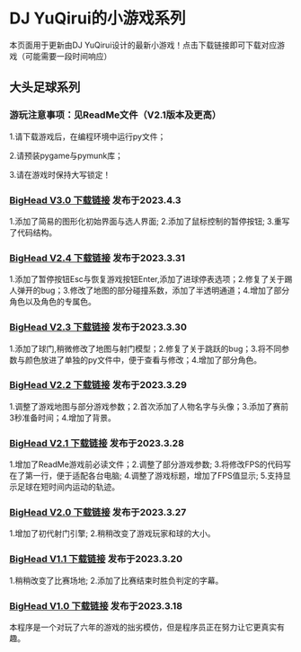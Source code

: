 # DJ YuQirui的小游戏系列


本页面用于更新由DJ YuQirui设计的最新小游戏！点击下载链接即可下载对应游戏（可能需要一段时间响应）

## 大头足球系列


### 游玩注意事项：见ReadMe文件（V2.1版本及更高）

1.请下载游戏后，在编程环境中运行py文件；

2.请预装pygame与pymunk库；

3.请在游戏时保持大写锁定！


### [BigHead V3.0 下载链接](https://pkubaogu.github.io/game.io/BigHeadV3.0.rar) 发布于2023.4.3


1.添加了简易的图形化初始界面与选人界面; 2.添加了鼠标控制的暂停按钮; 3.重写了代码结构。


### [BigHead V2.4 下载链接](https://pkubaogu.github.io/game.io/BigHeadV2.4.rar) 发布于2023.3.31


1.添加了暂停按钮Esc与恢复游戏按钮Enter,添加了进球停表选项；2.修复了关于踢人弹开的bug；3.修改了地图的部分碰撞系数，添加了半透明通道；4.增加了部分角色以及角色的专属色。


### [BigHead V2.3 下载链接](https://pkubaogu.github.io/game.io/BigHeadV2.3.rar) 发布于2023.3.30


1.添加了球门,稍微修改了地图与射门模型；2.修复了关于跳跃的bug；3.将不同参数与颜色放进了单独的py文件中，便于查看与修改；4.增加了部分角色。


### [BigHead V2.2 下载链接](https://pkubaogu.github.io/game.io/BigHeadV2.2.rar) 发布于2023.3.29


1.调整了游戏地图与部分游戏参数；2.首次添加了人物名字与头像；3.添加了赛前3秒准备时间；4.增加了背景。


### [BigHead V2.1 下载链接](https://pkubaogu.github.io/game.io/BigHeadV2.1.rar) 发布于2023.3.28


1.增加了ReadMe游戏前必读文件；2.调整了部分游戏参数; 3.将修改FPS的代码写在了第一行，便于适配各台电脑; 4.调整了游戏标题，增加了FPS值显示; 5.支持显示足球在短时间内运动的轨迹。


### [BigHead V2.0 下载链接](https://pkubaogu.github.io/game.io/BigHeadV2.0.rar) 发布于2023.3.27


1.增加了初代射门引擎; 2.稍稍改变了游戏玩家和球的大小。


### [BigHead V1.1 下载链接](https://pkubaogu.github.io/game.io/BigHeadV1.1.rar) 发布于2023.3.20


1.稍稍改变了比赛场地; 2.添加了比赛结束时胜负判定的字幕。


### [BigHead V1.0 下载链接](https://pkubaogu.github.io/game.io/BigHeadV1.0.rar) 发布于2023.3.18


本程序是一个对玩了六年的游戏的拙劣模仿，但是程序员正在努力让它更真实有趣。
